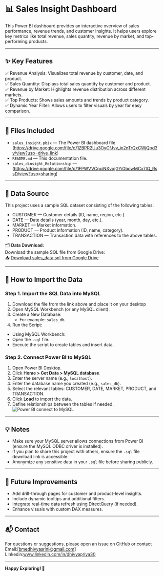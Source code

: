 # 📊 Sales Insight Dashboard

This Power BI dashboard provides an interactive overview of sales performance, revenue trends, and customer insights. It helps users explore key metrics like total revenue, sales quantity, revenue by market, and top-performing products.

---

## ✨ Key Features

✅ Revenue Analysis: Visualizes total revenue by customer, date, and product.  
✅ Sales Quantity: Displays total sales quantity by customer and product.  
✅ Revenue by Market: Highlights revenue distribution across different markets.  
✅ Top Products: Shows sales amounts and trends by product category.  
✅ Dynamic Year Filter: Allows users to filter visuals by year for easy comparison.

---

## 📁 Files Included

- `sales_insight.pbix` — The Power BI dashboard file.  (https://drive.google.com/file/d/1ZBPR2Uu3OyCfJvv_io2nTrQxCWjQpd3y/view?usp=drive_link)
- `README.md` — This documentation file.  
- `sales_dinsight_Relationship` — (https://drive.google.com/file/d/1FPWVVCpciNXvqjGYiObcwMCx7tQ_RssD/view?usp=sharing)

---

## 🔗 Data Source

This project uses a sample SQL dataset consisting of the following tables:

- CUSTOMER — Customer details (ID, name, region, etc.).  
- DATE — Date details (year, month, day, etc.).  
- MARKET — Market information.  
- PRODUCT — Product information (ID, name, category).  
- TRANSACTION — Transaction data with references to the above tables.

🗂️ **Data Download:**  
Download the sample SQL file from Google Drive:  
📥 [Download sales_data.sql from Google Drive](https://drive.google.com/file/d/1HiV4McN4M5fdo5h8rfEdM53biniBnL1m/view?usp=drive_link)

---

## 🚦 How to Import the Data

### Step 1. Import the SQL Data into MySQL

1. Download the file from the link above and place it on your desktop 
2. Open MySQL Workbench (or any MySQL client).  
3. Create a New Database:  
   - For example: `sales_db`.  
4. Run the Script:  
  - Using MySQL Workbench:  
  - Open the `.sql` file.  
  - Execute the script to create tables and insert data.  
### Step 2. Connect Power BI to MySQL

1. Open Power BI Desktop.  
2. Click **Home > Get Data > MySQL database**.  
3. Enter the server name (e.g., `localhost`).  
4. Enter the database name you created (e.g., `sales_db`).  
5. Select the relevant tables: CUSTOMER, DATE, MARKET, PRODUCT, and TRANSACTION.  
6. Click **Load** to import the data.  
7. Define relationships between the tables if needed.  
   ![Power BI connect to MySQL](images/powerbi-connect-mysql.png)

---

## 💡 Notes

- Make sure your MySQL server allows connections from Power BI (ensure the MySQL ODBC driver is installed).  
- If you plan to share this project with others, ensure the `.sql` file download link is accessible.  
- Anonymize any sensitive data in your `.sql` file before sharing publicly.

---

## 🚀 Future Improvements

- Add drill-through pages for customer and product-level insights.  
- Include dynamic tooltips and additional filters.  
- Integrate real-time data refresh using DirectQuery (if needed).  
- Enhance visuals with custom DAX measures.

---

## 📬 Contact

For questions or suggestions, please open an issue on GitHub or contact 
Email:[bmedhivyasrini@gmail.com]
Linkedin:www.linkedin.com/in/dhivyapriya30

---


**Happy Exploring! 🚀**


